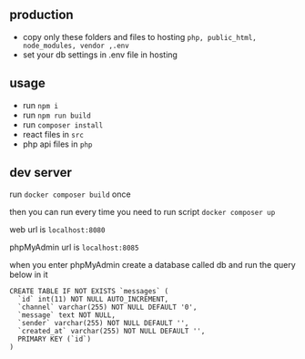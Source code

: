 ## production 
- copy only these folders and files to hosting `php, public_html, node_modules, vendor ,.env`
- set your db settings in .env file in hosting

## usage
- run `npm i`
- run `npm run build`
- run `composer install`
- react files in `src`
- php api files in `php`

## dev server
run 
`docker composer build` 
once

then you can run every time you need to run script
`docker composer up`

web url is
`localhost:8080`

phpMyAdmin url is 
`localhost:8085`

when you enter phpMyAdmin 
create a database called db and
run the query below in it

```
CREATE TABLE IF NOT EXISTS `messages` (
  `id` int(11) NOT NULL AUTO_INCREMENT,
  `channel` varchar(255) NOT NULL DEFAULT '0',
  `message` text NOT NULL,
  `sender` varchar(255) NOT NULL DEFAULT '',
  `created_at` varchar(255) NOT NULL DEFAULT '',
  PRIMARY KEY (`id`)
)

```